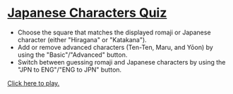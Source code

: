<a href="https://bronsonavila.github.io/japanese-characters-quiz/">Japanese Characters Quiz</a>
===============================================================================================
+ Choose the square that matches the displayed romaji or Japanese character (either "Hiragana" or "Katakana").
+ Add or remove advanced characters (Ten-Ten, Maru, and Yōon) by using the "Basic"/"Advanced" button.
+ Switch between guessing romaji and Japanese characters by using the "JPN to ENG"/"ENG to JPN" button.

<a href="https://bronsonavila.github.io/japanese-characters-quiz/">Click here to play.</a>

